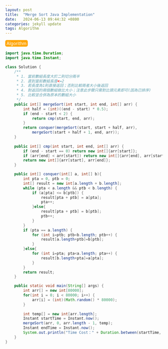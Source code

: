 ```yaml
---
layout: post
title:  "Merge Sort Java Implementation"
date:   2024-06-13 09:44:32 +0800
categories: jekyll update
tags: Algorithm
---
```

<html>
<style>
    .tag-style {
        background-color: orange;
        border-radius: 5px;
        padding-left: 4px;
        padding-right: 4px;
        padding-top: 2px;
        padding-bottom: 2px;
        display: inline-block;
        color: white;
        cursor: pointer;
    }
</style>
<body>
<a href="/tags/">
    <div class="tag-style">Algorithm</div>
</a>

<div markdown="block" style="margin-top: 10px">

```java
import java.time.Duration;
import java.time.Instant;

class Solution {
    /**
     * 1. 當前數組長度大於二則切分兩半
     * 2. 直到當前數組長度<=2
     * 3. 若長度為1則直接返回；否則比較兩者大小後返回
     * 4. 對返回的兩個數組做比大小；注意此步驟只需對比頭元素即可(因為已排序)
     * 5. 比較並合併為原本的數組大小
     */
    public int[] mergeSort(int start, int end, int[] arr) {
        int half = (int)((end - start) * 0.5);
        if (end - start < 2) {
            return cmp(start, end, arr);
        }
        return conquer(mergeSort(start, start + half, arr),
            mergeSort(start + half + 1, end, arr));
    }
    
    public int[] cmp(int start, int end, int[] arr) {
        if (end - start == 0) return new int[]{arr[start]};
        if (arr[end] < arr[start]) return new int[]{arr[end], arr[start]};
        return new int[]{arr[start], arr[end]};
    }

    public int[] conquer(int[] a, int[] b){
        int pta = 0, ptb = 0;
        int[] result = new int[a.length + b.length];
        while (pta < a.length && ptb < b.length) {
            if (a[pta] <= b[ptb]) {
                result[pta + ptb] = a[pta];
                pta++;
            }else{
                result[pta + ptb] = b[ptb];
                ptb++;
            }
        }
        if (pta == a.length) {
            for (int i=ptb; ptb<b.length; ptb++) {
                result[a.length+ptb]=b[ptb];
            }
        }else{
            for (int i=pta; pta<a.length; pta++) {
                result[b.length+pta]=a[pta];
            }
        }
        return result;
    }

    public static void main(String[] args) {
        int arr[] = new int[80000];
        for(int i = 0; i < 80000; i++) {
            arr[i] = (int)(Math.random() * 80000);
        }
        
        int temp[] = new int[arr.length];
        Instant startTime = Instant.now();
        mergeSort(arr, 0, arr.length - 1, temp);
        Instant endTime = Instant.now();
        System.out.println("Time Cost：" + Duration.between(startTime, endTime).toMillis() + " ms");
    }
}
```

</div>   
</body>
</html>
